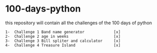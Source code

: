 # 100-days-python
this repository will contain all the challenges of the 100 days of python

    1-  Challenge 1 Band name generator             [x]
    2-  Challenge 2 age in weeks                    [x]
    3-  Challenge 3 Bill spliter and calculator     [x]
    4-  Challenge 4 Treasure Island                 [x]